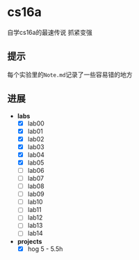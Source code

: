 # cs16a
自学cs16a的最速传说
抓紧变强

## 提示
每个实验里的`Note.md`记录了一些容易错的地方

## 进展
- **labs**
  - [x] lab00
  - [x] lab01
  - [x] lab02
  - [x] lab03
  - [x] lab04
  - [x] lab05
  - [ ] lab06
  - [ ] lab07
  - [ ] lab08
  - [ ] lab09
  - [ ] lab10
  - [ ] lab11
  - [ ] lab12
  - [ ] lab13
  - [ ] lab14
- **projects**
  - [x] hog 5 - 5.5h